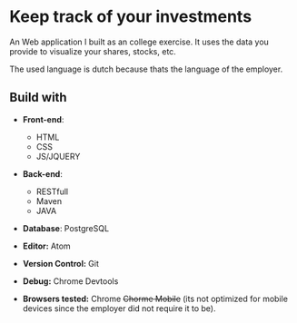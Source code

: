# Keep track of your investments
An Web application I built as an college exercise.
It uses the data you provide to visualize your shares, stocks, etc.

The used language is dutch because thats the language of the employer.

## Build with
* **Front-end**:
  * HTML
  * CSS
  * JS/JQUERY
  
* **Back-end**:
  * RESTfull
  * Maven
  * JAVA
  
* **Database**: PostgreSQL

* **Editor:** Atom
* **Version Control:** Git
* **Debug:** Chrome Devtools
* **Browsers tested:** Chrome ~~Chorme Mobile~~ (its not optimized for mobile devices since the employer did not require it to be).
